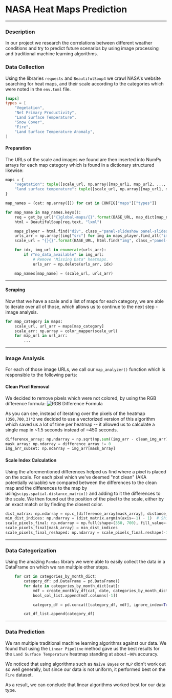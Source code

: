 # NASA Heat Maps Prediction

-------------------------------

### Description

In our project we research the correlations between different weather conditions and try to predict future scenarios by
using image processing and traditional machine learning algorithms.

### Data Collection

Using the libraries `requests` and `BeautifulSoup4` we crawl NASA's website searching for heat maps, and their scale
according to the categories which were noted in the `env.toml` file.

```toml
[maps]
types = [
    "Vegetation",
    "Net Primary Productivity",
    "Land Surface Temperature",
    "Snow Cover",
    "Fire",
    "Land Surface Temperature Anomaly",
]
```

#### Preparation

The URLs of the scale and images we found are then inserted into NumPy arrays for each map category which is found in a
dictionary structured likewise:

```python
maps = {
    "vegetation": tuple([scale_url, np.array([map_url1, map_url2, ..., map_url252])]),
    "land surface temperature": tuple([scale_url, np.array([map_url1, map_url3, ..., map_url252])])
}
```

```python
map_names = {cat: np.array([]) for cat in CONFIG["maps"]["types"]}

for map_name in map_names.keys():
    req = get_by_url("{}global-maps/{}".format(BASE_URL, map_dict[map_name]))
    html = BeautifulSoup(req.text, "lxml")

    maps_player = html.find("div", class_="panel-slideshow panel-slideshow-primary")
    urls_arr = np.array([img["src"] for img in maps_player.find_all("img", class_="panel-slideshow-image", src=True)])
    scale_url = "{}{}".format(BASE_URL, html.find("img", class_="panel-slideshow-scale-image", src=True)["src"])

    for idx, img_url in enumerate(urls_arr):
        if r"no_data_available" in img_url:
            # Remove "Missing Data" heatmaps.
            urls_arr = np.delete(urls_arr, idx)

    map_names[map_name] = (scale_url, urls_arr)
```

--------

#### Scraping

Now that we have a scale and a list of maps for each category, we are able to iterate over all of those, which allows us
to continue to the next step - image analysis.

```python
for map_category in maps:
    scale_url, url_arr = maps[map_category]
    scale_arr: np.array = color_mapper(scale_url)
    for map_url in url_arr:
        ...
```

-----

### Image Analysis

For each of those image URLs, we call our `map_analyzer()` function which is responsible to the following parts:

#### Clean Pixel Removal

We decided to remove pixels which were not colored, by using the RGB difference formula:
![RGB Difference Formula](https://wikimedia.org/api/rest_v1/media/math/render/svg/06cdd86ced397bbf6fad505b4c4d91fa2438b567)

As you can see, instead of iterating over the pixels of the heatmap `(350,700,3)*2`
we decided to use a vectorized version of this algorithm which saved us a lot of time per heatmap -- it allowed us to
calculate a single map in ~1.5 seconds instead of ~450 seconds.

```py
difference_array: np.ndarray = np.sqrt(np.sum((img_arr - clean_img_arr) ** 2, axis=2))
mask_array: np.ndarray = difference_array != 0
img_arr_subset: np.ndarray = img_arr[mask_array]
```

#### Scale Index Calculation

Using the aforementioned differences helped us find where a pixel is placed on the scale. For each pixel which we've
deemed "not clean" (AKA potentially valuable) we compared between the differences to the clean map and the differences to
the map by using`scipy.spatial.distance_matrix()`
and adding to it the differences to the scale. We then found out the position of the pixel to the scale, either by an
exact match or by finding the closest color.

```python
dist_matrix: np.ndarray = np.c_[difference_array[mask_array], distance_matrix(img_arr_subset, scale_arr)]
min_dist_indices: np.ndarray = (dist_matrix.argmin(axis=-1) - 1)  # Shift the values (scale indices) by -1
scale_pixels_final: np.ndarray = np.full(shape=(350, 700), fill_value=-1)  # (350,700) index matrix
scale_pixels_final[mask_array] = min_dist_indices
scale_pixels_final_reshaped: np.ndarray = scale_pixels_final.reshape(-1)
```

-------

### Data Categorization

Using the amazing `Pandas` library we were able to easily collect the data in a DataFrame on which we ran multiple other
steps.

```python
    for cat in categories_by_month_dict:
        category_df: pd.DataFrame = pd.DataFrame()
        for date in categories_by_month_dict[cat]:
            mdf = create_monthly_df(cat, date, categories_by_month_dict[cat][date])
            bool_col_list.append(mdf.columns[-1])

            category_df = pd.concat([category_df, mdf], ignore_index=True)

        cat_df_list.append(category_df)
```

-------

### Data Prediction

We ran multiple traditional machine learning algorithms against our data. We found that using the `Linear Pipeline`
method gave us the best results for the `Land Surface Temperature` heatmap standing at about `~90%` accuracy.

We noticed that using algorithms such as `Naive Bayes` or `MLP` didn't work out so well generally, but since our data is
not uniform, it performed best on the `Fire` dataset.

As a result, we can conclude that linear algorithms worked best for our data type.